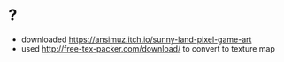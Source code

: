 # ?

- downloaded https://ansimuz.itch.io/sunny-land-pixel-game-art
- used http://free-tex-packer.com/download/ to convert to texture map
